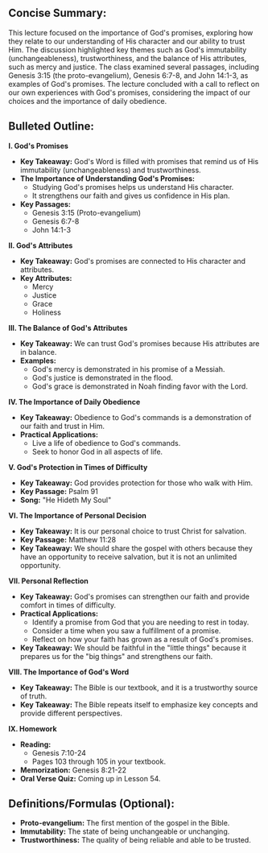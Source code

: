 ## Concise Summary:

This lecture focused on the importance of God's promises, exploring how they relate to our understanding of His character and our ability to trust Him. The discussion highlighted key themes such as God's immutability (unchangeableness), trustworthiness, and the balance of His attributes, such as mercy and justice.  The class examined several passages, including Genesis 3:15 (the proto-evangelium), Genesis 6:7-8, and John 14:1-3, as examples of God's promises. The lecture concluded with a call to reflect on our own experiences with God's promises, considering the impact of our choices and the importance of daily obedience. 

## Bulleted Outline:

**I.  God's Promises**

*  **Key Takeaway:** God's Word is filled with promises that remind us of His immutability (unchangeableness) and trustworthiness.
*  **The Importance of Understanding God's Promises:** 
    *  Studying God's promises helps us understand His character.
    *  It strengthens our faith and gives us confidence in His plan.
*  **Key Passages:**
    *  Genesis 3:15 (Proto-evangelium) 
    *  Genesis 6:7-8
    *  John 14:1-3

**II.  God's Attributes**

*  **Key Takeaway:** God's promises are connected to His character and attributes. 
* **Key Attributes:**
    *  Mercy 
    *  Justice 
    *  Grace 
    *  Holiness

**III.  The Balance of God's Attributes**

* **Key Takeaway:**  We can trust God's promises because His attributes are in balance.  
* **Examples:** 
    *  God's mercy is demonstrated in his promise of a Messiah.
    *  God's justice is demonstrated in the flood.
    *  God's grace is demonstrated in Noah finding favor with the Lord.

**IV.  The Importance of Daily Obedience**

* **Key Takeaway:**  Obedience to God's commands is a demonstration of our faith and trust in Him. 
* **Practical Applications:** 
    *  Live a life of obedience to God's commands.
    *  Seek to honor God in all aspects of life.

**V.  God's Protection in Times of Difficulty**

* **Key Takeaway:**  God provides protection for those who walk with Him.
* **Key Passage:** Psalm 91
*  **Song:** "He Hideth My Soul"

**VI.  The Importance of Personal Decision**

* **Key Takeaway:**  It is our personal choice to trust Christ for salvation. 
* **Key Passage:** Matthew 11:28 
* **Key Takeaway:**  We should share the gospel with others because they have an opportunity to receive salvation, but it is not an unlimited opportunity. 

**VII.  Personal Reflection**

*  **Key Takeaway:**  God's promises can strengthen our faith and provide comfort in times of difficulty.
*  **Practical Applications:** 
    *  Identify a promise from God that you are needing to rest in today. 
    *  Consider a time when you saw a fulfillment of a promise.
    *  Reflect on how your faith has grown as a result of God's promises.
*  **Key Takeaway:**  We should be faithful in the "little things" because it prepares us for the "big things" and strengthens our faith. 

**VIII.  The Importance of God's Word**

* **Key Takeaway:**  The Bible is our textbook, and it is a trustworthy source of truth. 
* **Key Takeaway:**  The Bible repeats itself to emphasize key concepts and provide different perspectives. 

**IX.  Homework**

* **Reading:** 
    * Genesis 7:10-24
    *  Pages 103 through 105 in your textbook.
* **Memorization:** Genesis 8:21-22
* **Oral Verse Quiz:** Coming up in Lesson 54. 


## Definitions/Formulas (Optional):

* **Proto-evangelium:** The first mention of the gospel in the Bible.
* **Immutability:**  The state of being unchangeable or unchanging.
* **Trustworthiness:**  The quality of being reliable and able to be trusted.



